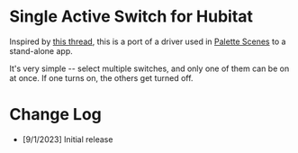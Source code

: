 # Single Active Switch for Hubitat

Inspired by [this
thread](https://community.hubitat.com/t/simple-rule-machine-rule-controlling-multiple-switches/123845),
this is a port of a driver used in [Palette
Scenes](https://community.hubitat.com/t/beta-palette-scenes/106335)
to a stand-alone app.

It's very simple -- select multiple switches, and only one of them can be on
at once. If one turns on, the others get turned off.

# Change Log

* [9/1/2023]   Initial release
